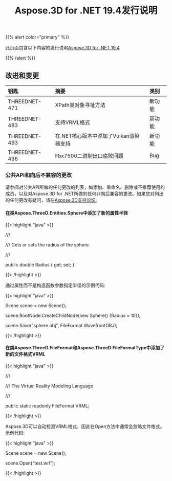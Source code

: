 ﻿---
title: Aspose.3D for .NET 19.4发行说明
type: docs
weight: 90
url: /zh/net/aspose-3d-for-net-19-4-release-notes/
---
{{% alert color="primary" %}} 

此页面包含以下内容的发行说明[Aspose.3D for .NET 19.4](https://www.nuget.org/packages/Aspose.3D/19.4.0)

{{% /alert %}} 
## **改进和变更**

|**钥匙**|**摘要**|**类别**|
|:- |:- |:- |
|THREEDNET-471|XPath类对象寻址方法|新功能|
|THREEDNET-483|支持VRML格式|新功能|
|THREEDNET-493|在.NET核心版本中添加了Vulkan渲染器支持|新功能|
|THREEDNET-496|Fbx7500二进制出口腐败问题|Bug|
### **公共API和向后不兼容的更改**
请参阅对公共API所做的任何更改的列表，如添加、重命名、删除或不推荐使用的成员，以及对Aspose.3D for .NET所做的任何非向后兼容的更改。如果您对列出的任何更改有疑问，请在[Aspose.3D支持论坛](https://forum.aspose.com/c/3d)。
#### **在类Aspose.ThreeD.Entities.Sphere中添加了新的属性半径**
{{< highlight "java" >}}

 /// <summary>

/// Gets or sets the radius of the sphere.

/// </summary>

public double Radius { get; set; }

{{< /highlight >}}

通过属性而不是构造函数参数指定半径的示例代码:

{{< highlight "java" >}}

 Scene scene = new Scene();

scene.RootNode.CreateChildNode(new Sphere() {Radius = 10});

scene.Save("sphere.obj", FileFormat.WavefrontOBJ);

{{< /highlight >}}
#### **在类Aspose.ThreeD.FileFormat和Aspose.ThreeD.FileFormatType中添加了新的文件格式VRML**
{{< highlight "java" >}}

 /// <summary>

/// The Virtual Reality Modeling Language

/// </summary>

public static readonly FileFormat VRML;

{{< /highlight >}}

Aspose.3D可以自动检测VRML格式，因此在Open方法中通常会忽略文件格式。示例代码:

{{< highlight "java" >}}

 Scene scene = new Scene();

scene.Open("test.wrl");

{{< /highlight >}}

